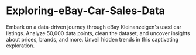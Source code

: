 # Exploring-eBay-Car-Sales-Data
Embark on a data-driven journey through eBay Kleinanzeigen's used car listings. Analyze 50,000 data points, clean the dataset, and uncover insights about prices, brands, and more. Unveil hidden trends in this captivating exploration.
